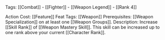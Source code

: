 Tags: [[Combat]] - [[Fighter]] - [[Weapon Legend]] - [[Rank 4]]

Action Cost: [[Feature]] 
Feat Tags: [[Weapon]]
Prerequisites: [[Weapon Specialization]] on at least one [[Weapon Groups]].
Description: Increase [[Skill Rank]] of  [[Weapon Mastery Skill]]. This skill can be increased up to one rank above your current [[Character Rank]].